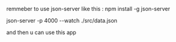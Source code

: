 

remmeber to use json-server 
like this : 
npm install -g json-server

json-server -p 4000 --watch ./src/data.json

and then u can use this app 